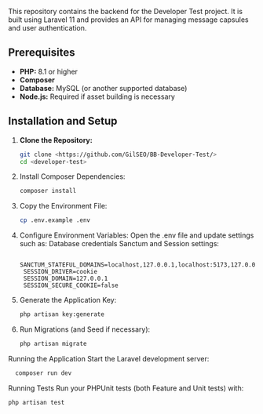 This repository contains the backend for the Developer Test project. It is built using Laravel 11 and provides an API for managing message capsules and user authentication.


## Prerequisites

- **PHP:** 8.1 or higher  
- **Composer**  
- **Database:** MySQL (or another supported database)  
- **Node.js:** Required if asset building is necessary

## Installation and Setup

1. **Clone the Repository:**
   ```bash
   git clone <https://github.com/GilSEO/BB-Developer-Test/>
   cd <developer-test>
2. Install Composer Dependencies:
   ```bash
   composer install
3. Copy the Environment File:
   ```bash
   cp .env.example .env
4. Configure Environment Variables:
    Open the .env file and update settings such as:
      Database credentials
      Sanctum and Session settings:
   ```env
    SANCTUM_STATEFUL_DOMAINS=localhost,127.0.0.1,localhost:5173,127.0.0.1:5173
    SESSION_DRIVER=cookie
    SESSION_DOMAIN=127.0.0.1
    SESSION_SECURE_COOKIE=false
6. Generate the Application Key:
    ```bash
    php artisan key:generate

7. Run Migrations (and Seed if necessary):
   ```bash
   php artisan migrate

Running the Application
Start the Laravel development server:
```bash
  composer run dev  
```
Running Tests
Run your PHPUnit tests (both Feature and Unit tests) with:
```bash
php artisan test
```

